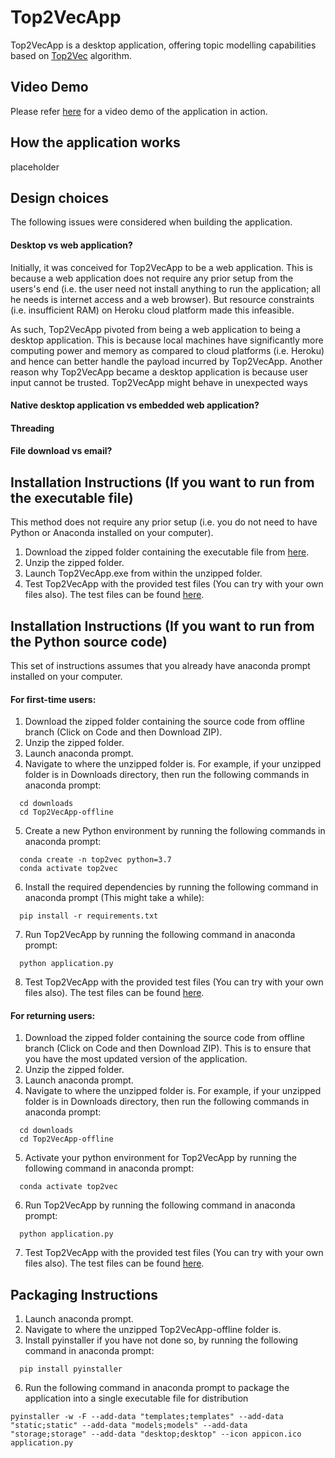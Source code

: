 # Top2VecApp
Top2VecApp is a desktop application, offering topic modelling capabilities based on [Top2Vec](https://github.com/ddangelov/Top2Vec) algorithm.

## Video Demo
Please refer [here]() for a video demo of the application in action.

## How the application works
placeholder

## Design choices
The following issues were considered when building the application.

#### Desktop vs web application?
Initially, it was conceived for Top2VecApp to be a web application. This is because a web application does not require any prior setup from the users's end (i.e. the user need not install anything to run the application; all he needs is internet access and a web browser). But resource constraints (i.e. insufficient RAM) on Heroku cloud platform made this infeasible.

As such, Top2VecApp pivoted from being a web application to being a desktop application. This is because local machines have significantly more computing power and memory as compared to cloud platforms (i.e. Heroku) and hence can better handle the payload incurred by Top2VecApp. Another reason why Top2VecApp became a desktop application is because user input cannot be trusted. Top2VecApp might behave in unexpected ways 


 
#### Native desktop application vs embedded web application?
#### Threading
#### File download vs email?

## Installation Instructions (If you want to run from the executable file)
This method does not require any prior setup (i.e. you do not need to have Python or Anaconda installed on your computer).
1. Download the zipped folder containing the executable file from [here](https://drive.google.com/file/d/1yU9BUdH2x0CBRcIfkNxnclKp7Jz4id3Z/view?usp=sharing).
2. Unzip the zipped folder.
3. Launch Top2VecApp.exe from within the unzipped folder.
4. Test Top2VecApp with the provided test files (You can try with your own files also). The test files can be found [here](https://drive.google.com/drive/folders/1JoZ1MN-rBxCfxl1WuXAt6kCZaWl7iccx?usp=sharing).

## Installation Instructions (If you want to run from the Python source code)
This set of instructions assumes that you already have anaconda prompt installed on your computer.
#### For first-time users:
1. Download the zipped folder containing the source code from offline branch (Click on Code and then Download ZIP).
2. Unzip the zipped folder.
3. Launch anaconda prompt.
4. Navigate to where the unzipped folder is. For example, if your unzipped folder is in Downloads directory, then run the following commands in anaconda prompt:
```
  cd downloads
  cd Top2VecApp-offline
```
5. Create a new Python environment by running the following commands in anaconda prompt:
```
  conda create -n top2vec python=3.7
  conda activate top2vec
```
6. Install the required dependencies by running the following command in anaconda prompt (This might take a while):
```
  pip install -r requirements.txt
```
7. Run Top2VecApp by running the following command in anaconda prompt:
```
  python application.py
```
8. Test Top2VecApp with the provided test files (You can try with your own files also). The test files can be found [here](https://drive.google.com/drive/folders/1JoZ1MN-rBxCfxl1WuXAt6kCZaWl7iccx?usp=sharing).

#### For returning users:
1. Download the zipped folder containing the source code from offline branch (Click on Code and then Download ZIP). This is to ensure that you have the most updated version of the application.
2. Unzip the zipped folder.
3. Launch anaconda prompt.
4. Navigate to where the unzipped folder is. For example, if your unzipped folder is in Downloads directory, then run the following commands in anaconda prompt:
```
  cd downloads
  cd Top2VecApp-offline
```
5. Activate your python environment for Top2VecApp by running the following command in anaconda prompt:
```
  conda activate top2vec
```
6. Run Top2VecApp by running the following command in anaconda prompt:
```
  python application.py
```
7. Test Top2VecApp with the provided test files (You can try with your own files also). The test files can be found [here](https://drive.google.com/drive/folders/1JoZ1MN-rBxCfxl1WuXAt6kCZaWl7iccx?usp=sharing).

## Packaging Instructions
1. Launch anaconda prompt.
2. Navigate to where the unzipped Top2VecApp-offline folder is.
3. Install pyinstaller if you have not done so, by running the following command in anaconda prompt:
```
  pip install pyinstaller
```
6. Run the following command in anaconda prompt to package the application into a single executable file for distribution
```
pyinstaller -w -F --add-data "templates;templates" --add-data "static;static" --add-data "models;models" --add-data "storage;storage" --add-data "desktop;desktop" --icon appicon.ico application.py
```
